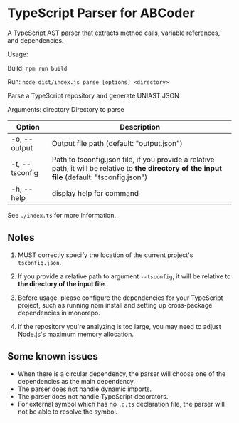 # TypeScript Parser for ABCoder

A TypeScript AST parser that extracts method calls, variable references, and dependencies.

Usage: 

Build: `npm run build`

Run: `node dist/index.js parse [options] <directory>`

Parse a TypeScript repository and generate UNIAST JSON

Arguments:
  directory              Directory to parse


| Option | Description |
|--------|-------------|
| -o, --output <file> | Output file path (default: "output.json") |
| -t, --tsconfig <file> | Path to tsconfig.json file, if you provide a relative path, it will be relative to **the directory of the input file** (default: "tsconfig.json") |
| -h, --help | display help for command |


See `./index.ts` for more information.


## Notes

1. MUST correctly specify the location of the current project's `tsconfig.json`. 

2. If you provide a relative path to argument `--tsconfig`, it will be relative to **the directory of the input file**.

3. Before usage, please configure the dependencies for your TypeScript project, such as running npm install and setting up cross-package dependencies in monorepo.

4. If the repository you're analyzing is too large, you may need to adjust Node.js's maximum memory allocation.


## Some known issues

- When there is a circular dependency, the parser will choose one of the dependencies as the main dependency.
- The parser does not handle dynamic imports.
- The parser does not handle TypeScript decorators.
- For external symbol which has no `.d.ts` declaration file, the parser will not be able to resolve the symbol.